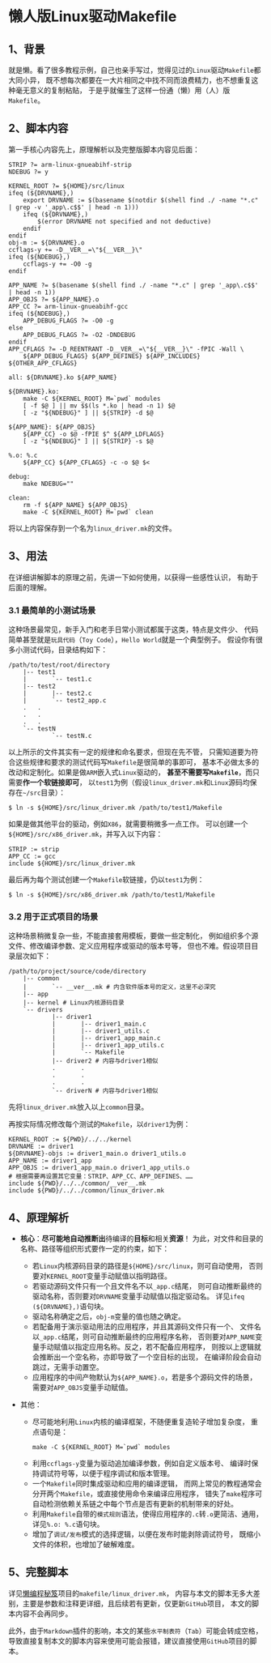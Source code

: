 <meta http-equiv="Content-Type" content="text/html; charset=utf-8">

# 懒人版Linux驱动Makefile

## 1、背景

就是懒。看了很多教程示例，自己也亲手写过，觉得见过的`Linux`驱动`Makefile`都大同小异，
既不想每次都要在一大片相同之中找不同而浪费精力，也不想重复这种毫无意义的复制粘贴，
于是乎就催生了这样一份通（懒）用（人）版`Makefile`。

## 2、脚本内容

第一手核心内容先上，原理解析以及完整版脚本内容见后面：

````
STRIP ?= arm-linux-gnueabihf-strip
NDEBUG ?= y

KERNEL_ROOT ?= ${HOME}/src/linux
ifeq (${DRVNAME},)
    export DRVNAME := $(basename $(notdir $(shell find ./ -name "*.c" | grep -v '_app\.c$$' | head -n 1)))
    ifeq (${DRVNAME},)
        $(error DRVNAME not specified and not deductive)
    endif
endif
obj-m := ${DRVNAME}.o
ccflags-y += -D__VER__=\"${__VER__}\"
ifeq (${NDEBUG},)
    ccflags-y += -O0 -g
endif

APP_NAME ?= $(basename $(shell find ./ -name "*.c" | grep '_app\.c$$' | head -n 1))
APP_OBJS ?= ${APP_NAME}.o
APP_CC ?= arm-linux-gnueabihf-gcc
ifeq (${NDEBUG},)
    APP_DEBUG_FLAGS ?= -O0 -g
else
    APP_DEBUG_FLAGS ?= -O2 -DNDEBUG
endif
APP_CFLAGS ?= -D_REENTRANT -D__VER__=\"${__VER__}\" -fPIC -Wall \
    ${APP_DEBUG_FLAGS} ${APP_DEFINES} ${APP_INCLUDES} ${OTHER_APP_CFLAGS}

all: ${DRVNAME}.ko ${APP_NAME}

${DRVNAME}.ko:
	make -C ${KERNEL_ROOT} M=`pwd` modules
	[ -f $@ ] || mv $$(ls *.ko | head -n 1) $@
	[ -z "${NDEBUG}" ] || ${STRIP} -d $@

${APP_NAME}: ${APP_OBJS}
	${APP_CC} -o $@ -fPIE $^ ${APP_LDFLAGS}
	[ -z "${NDEBUG}" ] || ${STRIP} -s $@

%.o: %.c
	${APP_CC} ${APP_CFLAGS} -c -o $@ $<

debug:
	make NDEBUG=""

clean:
	rm -f ${APP_NAME} ${APP_OBJS}
	make -C ${KERNEL_ROOT} M=`pwd` clean
````

将以上内容保存到一个名为`linux_driver.mk`的文件。

## 3、用法

在详细讲解脚本的原理之前，先讲一下如何使用，以获得一些感性认识，
有助于后面的理解。

### 3.1 最简单的小测试场景

这种场景最常见，新手入门和老手日常小测试都属于这类，特点是文件少、
代码简单甚至就是`玩具代码`（`Toy Code`），`Hello World`就是一个典型例子。
假设你有很多小测试代码，目录结构如下：

````
/path/to/test/root/directory
    |-- test1
    |       `-- test1.c
    |-- test2
    |       |-- test2.c
    |       `-- test2_app.c
    .   .
    .   .
    .   .
    `-- testN
            `-- testN.c
````

以上所示的文件其实有一定的规律和命名要求，但现在先不管，
只需知道要为符合这些规律和要求的测试代码写`Makefile`是很简单的事即可，
基本不必做太多的改动和定制化。如果是做`ARM`嵌入式`Linux`驱动的，
**甚至不需要写`Makefile`**，而只需要**作一个软链接即可**，
以`test1`为例（假设`linux_driver.mk`和`Linux`源码均保存在`~/src`目录）：

````
$ ln -s ${HOME}/src/linux_driver.mk /path/to/test1/Makefile
````

如果是做其他平台的驱动，例如`X86`，就需要稍微多一点工作。
可以创建一个`${HOME}/src/x86_driver.mk`，并写入以下内容：

````
STRIP := strip
APP_CC := gcc
include ${HOME}/src/linux_driver.mk
````

最后再为每个测试创建一个`Makefile`软链接，仍以`test1`为例：

````
$ ln -s ${HOME}/src/x86_driver.mk /path/to/test1/Makefile
````

### 3.2 用于正式项目的场景

这种场景稍微复杂一些，不能直接套用模板，要做一些定制化，
例如组织多个源文件、修改编译参数、定义应用程序或驱动的版本号等，
但也不难。假设项目目录层次如下：

````
/path/to/project/source/code/directory
    |-- common
    |       `-- __ver__.mk # 内含软件版本号的定义，这里不必深究
    |-- app
    |-- kernel # Linux内核源码目录
    `-- drivers
            |-- driver1
            |       |-- driver1_main.c
            |       |-- driver1_utils.c
            |       |-- driver1_app_main.c
            |       |-- driver1_app_utils.c
            |       `-- Makefile
            |-- driver2 # 内容与driver1相似
            .       .
            .       .
            .       .
            `-- driverN # 内容与driver1相似
````

先将`linux_driver.mk`放入以上`common`目录。

再按实际情况修改每个测试的`Makefile`，以`driver1`为例：

````
KERNEL_ROOT := ${PWD}/../../kernel
DRVNAME := driver1
${DRVNAME}-objs := driver1_main.o driver1_utils.o
APP_NAME := driver1_app
APP_OBJS := driver1_app_main.o driver1_app_utils.o
# 根据需要再设置其它变量：STRIP、APP_CC、APP_DEFINES、……
include ${PWD}/../../common/__ver__.mk
include ${PWD}/../../common/linux_driver.mk
````

## 4、原理解析

* **核心**：**尽可能地自动推断出**待编译的**目标**和相关**资源**！
为此，对文件和目录的名称、路径等组织形式要作一定的约束，如下：
    * 若`Linux`内核源码目录的路径是`${HOME}/src/linux`，则可自动使用，
    否则要对`KERNEL_ROOT`变量手动赋值以指明路径。
    * 若驱动源码文件只有一个且文件名不以`_app.c`结尾，
    则可自动推断最终的驱动名称，否则要对`DRVNAME`变量手动赋值以指定驱动名。
    详见`ifeq (${DRVNAME},)`语句块。
    * 驱动名称确定之后，`obj-m`变量的值也随之确定。
    * 若配备用于演示驱动用法的应用程序，并且其源码文件只有一个、
    文件名以`_app.c`结尾，则可自动推断最终的应用程序名称，
    否则要对`APP_NAME`变量手动赋值以指定应用名称。反之，若不配备应用程序，
    则按以上逻辑就会推断出一个空名称，亦即导致了一个空目标的出现，
    在编译阶段会自动跳过，无需手动置空。
    * 应用程序的中间产物默认为`${APP_NAME}.o`，若是多个源码文件的场景，
    需要对`APP_OBJS`变量手动赋值。

* 其他：
    * 尽可能地利用`Linux`内核的编译框架，不随便重复造轮子增加复杂度，
    重点语句是：
        ````
        make -C ${KERNEL_ROOT} M=`pwd` modules
        ````
    * 利用`ccflags-y`变量为驱动追加编译参数，例如自定义版本号、
    编译时保持调试符号等，以便于程序调试和版本管理。
    * 一个`Makefile`同时集成驱动和应用的编译逻辑，
    而网上常见的教程通常会分开两个`Makefile`，或直接使用命令来编译应用程序，
    错失了`make`程序可自动检测依赖关系链之中每个节点是否有更新的机制带来的好处。
    * 利用`Makefile`自带的`模式规则`语法，使得应用程序的`.c`转`.o`更简洁、通用，
    详见`%.o: %.c`语句块。
    * 增加了`调试/发布`模式的选择逻辑，以便在发布时能剥除调试符号，
    既缩小文件的体积，也增加了破解难度。

## 5、完整脚本

详见[懒编程秘笈](https://github.com/FooFooDamon/lazy_coding_skills)项目的`makefile/linux_driver.mk`，
内容与本文的脚本无多大差别，主要是参数和注释更详细，且后续若有更新，仅更新`GitHub`项目，
本文的脚本内容不会再同步。

此外，由于`Markdown`插件的影响，本文的某些`水平制表符`（`Tab`）可能会转成空格，
导致直接复制本文的脚本内容来使用可能会报错，建议直接使用`GitHub`项目的脚本。

